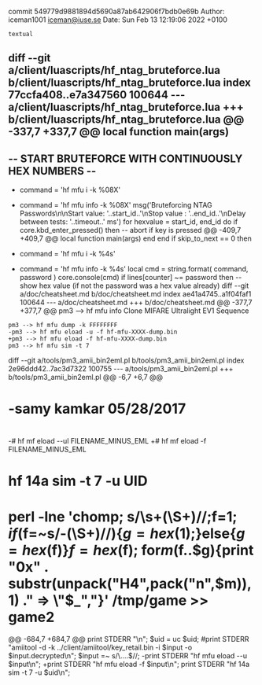 commit 549779d9881894d5690a87ab642906f7bdb0e69b
Author: iceman1001 <iceman@iuse.se>
Date:   Sun Feb 13 12:19:06 2022 +0100

    textual

diff --git a/client/luascripts/hf_ntag_bruteforce.lua b/client/luascripts/hf_ntag_bruteforce.lua
index 77ccfa408..e7a347560 100644
--- a/client/luascripts/hf_ntag_bruteforce.lua
+++ b/client/luascripts/hf_ntag_bruteforce.lua
@@ -337,7 +337,7 @@ local function main(args)
   -----------------------------------------------------
   -- START BRUTEFORCE WITH CONTINUOUSLY HEX NUMBERS  --
   -----------------------------------------------------
-  command = 'hf mfu i -k %08X'
+  command = 'hf mfu info -k %08X'
   msg('Bruteforcing NTAG Passwords\n\nStart value: '..start_id..'\nStop value : '..end_id..'\nDelay between tests: '..timeout..' ms')
   for hexvalue = start_id, end_id do
    if core.kbd_enter_pressed() then -- abort if key is pressed
@@ -409,7 +409,7 @@ local function main(args)
     end
    end
    if skip_to_next == 0 then
-   command = 'hf mfu i -k %4s'
+   command = 'hf mfu info -k %4s'
     local cmd = string.format( command, password )
     core.console(cmd)
     if lines[counter] ~= password then -- show hex value (if not the password was a hex value already)
diff --git a/doc/cheatsheet.md b/doc/cheatsheet.md
index ae41a4745..a1f04faf1 100644
--- a/doc/cheatsheet.md
+++ b/doc/cheatsheet.md
@@ -377,7 +377,7 @@ pm3 --> hf mfu info
 Clone MIFARE Ultralight EV1 Sequence
 ```
 pm3 --> hf mfu dump -k FFFFFFFF
-pm3 --> hf mfu eload -u -f hf-mfu-XXXX-dump.bin
+pm3 --> hf mfu eload -f hf-mfu-XXXX-dump.bin
 pm3 --> hf mfu sim -t 7
 ```
 
diff --git a/tools/pm3_amii_bin2eml.pl b/tools/pm3_amii_bin2eml.pl
index 2e96ddd42..7ac3d7322 100755
--- a/tools/pm3_amii_bin2eml.pl
+++ b/tools/pm3_amii_bin2eml.pl
@@ -6,7 +6,7 @@
 #
 # -samy kamkar 05/28/2017
 #
-# hf mf eload --ul FILENAME_MINUS_EML
+# hf mf eload -f FILENAME_MINUS_EML
 # hf 14a sim -t 7 -u UID
 
 # perl -lne 'chomp; s/\s+(\S+)$//;$f=$1;if($f=~s/-(\S+)//){$g=hex($1);}else{$g=hex($f)}$f=hex($f); for$m($f..$g){print "0x" . substr(unpack("H4",pack("n",$m)),1) ." => \"$_\","}' /tmp/game  >> game2
@@ -684,7 +684,7 @@ print STDERR "\n";
 $uid = uc $uid;
 #print STDERR "amiitool -d -k ../client/amiitool/key_retail.bin -i $input -o $input.decrypted\n";
 $input =~ s/\....$//;
-print STDERR "hf mfu eload --u $input\n";
+print STDERR "hf mfu eload -f $input\n";
 print STDERR "hf 14a sim -t 7 -u $uid\n";
 
 
